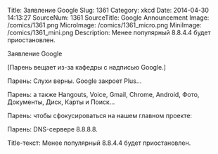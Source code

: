 Title: Заявление Google 
Slug: 1361 
Category: xkcd 
Date: 2014-04-30 14:13:27 
SourceNum: 1361 
SourceTitle: Google Announcement 
Image: /comics/1361.png 
MicroImage: /comics/1361_micro.png 
MiniImage: /comics/1361_mini.png 
Description: Менее популярный 8.8.4.4 будет приостановлен. 

Заявление Google

[Парень вещает из-за кафедры с надписью Google.]

Парень: Слухи верны. Google закроет Plus...

Парень: а также Hangouts, Voice, Gmail, Chrome, Android, Фото, Документы, Диск, Карты и Поиск…

Парень: чтобы сфокусироваться на нашем главном проекте:

Парень: DNS-сервере 8.8.8.8.

Title-текст: Менее популярный 8.8.4.4 будет приостановлен.